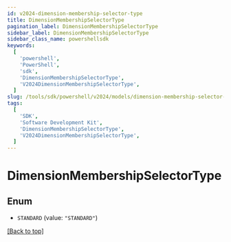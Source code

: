 ```yaml
---
id: v2024-dimension-membership-selector-type
title: DimensionMembershipSelectorType
pagination_label: DimensionMembershipSelectorType
sidebar_label: DimensionMembershipSelectorType
sidebar_class_name: powershellsdk
keywords:
  [
    'powershell',
    'PowerShell',
    'sdk',
    'DimensionMembershipSelectorType',
    'V2024DimensionMembershipSelectorType',
  ]
slug: /tools/sdk/powershell/v2024/models/dimension-membership-selector-type
tags:
  [
    'SDK',
    'Software Development Kit',
    'DimensionMembershipSelectorType',
    'V2024DimensionMembershipSelectorType',
  ]
---
```


# DimensionMembershipSelectorType

## Enum

- `STANDARD` (value: `"STANDARD"`)

[[Back to top]](#)
